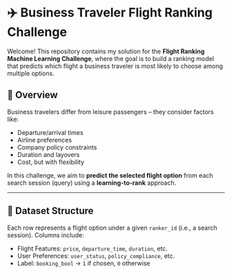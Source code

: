 # ✈️ Business Traveler Flight Ranking Challenge

Welcome! This repository contains my solution for the **Flight Ranking Machine Learning Challenge**, where the goal is to build a ranking model that predicts which flight a business traveler is most likely to choose among multiple options.

## 🧭 Overview

Business travelers differ from leisure passengers – they consider factors like:
- Departure/arrival times
- Airline preferences
- Company policy constraints
- Duration and layovers
- Cost, but with flexibility

In this challenge, we aim to **predict the selected flight option** from each search session (query) using a **learning-to-rank** approach.

---

## 🧱 Dataset Structure

Each row represents a flight option under a given `ranker_id` (i.e., a search session). Columns include:

- Flight Features: `price`, `departure_time`, `duration`, etc.
- User Preferences: `user_status`, `policy_compliance`, etc.
- Label: `booking_bool` → `1` if chosen, `0` otherwise


